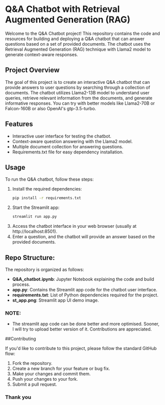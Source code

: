# Q&A Chatbot with Retrieval Augmented Generation (RAG)

Welcome to the Q&A Chatbot project! This repository contains the code and resources for building and deploying a Q&A chatbot that can answer questions based on a set of provided documents. The chatbot uses the Retrieval Augmented Generation (RAG) technique with Llama2 model to generate context-aware responses.

## Project Overview

The goal of this project is to create an interactive Q&A chatbot that can provide answers to user questions by searching through a collection of documents. The chatbot utilizes Llama2-13B model to understand user queries, retrieve relevant information from the documents, and generate informative responses. You can try with better models like Llama2-70B or Falcon-160B or also OpenAI's gtp-3.5-turbo.

## Features

- Interactive user interface for testing the chatbot.
- Context-aware question answering with the Llama2 model.
- Multiple document collection for answering questions.
- Requirements.txt file for easy dependency installation.

## Usage

To run the Q&A chatbot, follow these steps:

1. Install the required dependencies:
   ```bash
   pip install -r requirements.txt
2. Start the Streamlit app:
   ```bash
   streamlit run app.py
3. Access the chatbot interface in your web browser (usually at http://localhost:8501).
4. Enter a question, and the chatbot will provide an answer based on the provided documents.

## Repo Structure:
The repository is organized as follows:

- **Q&A_chatbot.ipynb**: Jupyter Notebook explaining the code and build process.
- **app.py**: Contains the Streamlit app code for the chatbot user interface.
- **requirements.txt**: List of Python dependencies required for the project.
- **st_app.png**: Streamlit app UI demo image.

### NOTE:
- The streamlit app code can be done better and more optimised. Sooner, I will try to upload better version of it. Contributions are appreciated.

##Contributing

If you'd like to contribute to this project, please follow the standard GitHub flow:

1. Fork the repository.
2. Create a new branch for your feature or bug fix.
3. Make your changes and commit them.
4. Push your changes to your fork.
5. Submit a pull request.

### Thank you
